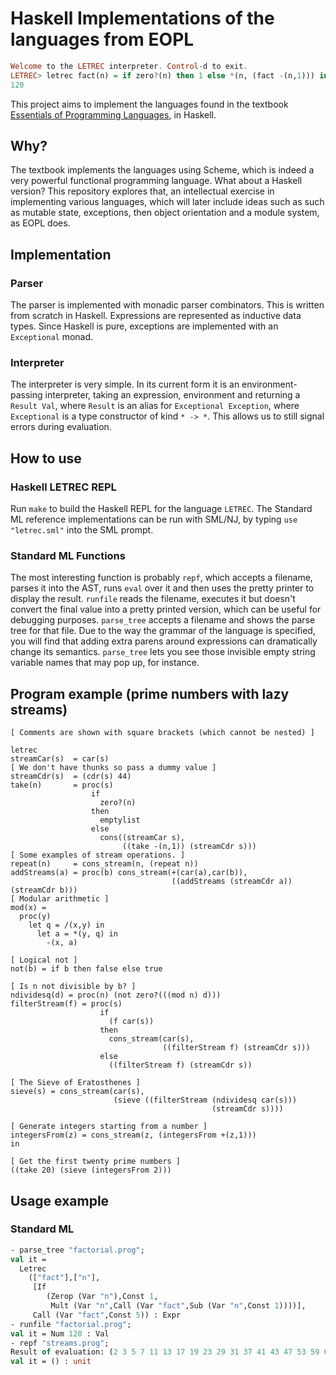 # Haskell Implementations of the languages from EOPL

```haskell
Welcome to the LETREC interpreter. Control-d to exit.
LETREC> letrec fact(n) = if zero?(n) then 1 else *(n, (fact -(n,1))) in (fact 5)
120
```

This project aims to implement the languages found in the textbook
[Essentials of Programming
Languages](https://mitpress.mit.edu/books/essentials-programming-languages),
in Haskell.

## Why?
The textbook implements the languages using Scheme, which is indeed a
very powerful functional programming language.  What about a Haskell
version?  This repository explores that, an intellectual exercise in
implementing various languages, which will later include ideas such as
such as mutable state, exceptions, then object orientation and a
module system, as EOPL does.

## Implementation
### Parser
The parser is implemented with monadic parser combinators.  This is
written from scratch in Haskell.  Expressions are represented as
inductive data types.  Since Haskell is pure, exceptions are
implemented with an `Exceptional` monad.

### Interpreter
The interpreter is very simple.  In its current form it is an
environment-passing interpreter, taking an expression, environment and
returning a `Result Val`, where `Result` is an alias for `Exceptional
Exception`, where `Exceptional` is a type constructor of kind `* ->
*`.  This allows us to still signal errors during evaluation.

## How to use
### Haskell LETREC REPL
Run `make` to build the Haskell REPL for the language `LETREC`.  The
Standard ML reference implementations can be run with SML/NJ, by
typing `use "letrec.sml"` into the SML prompt.

### Standard ML Functions
The most interesting function is probably `repf`, which accepts a
filename, parses it into the AST, runs `eval` over it and then uses
the pretty printer to display the result.  `runfile` reads the
filename, executes it but doesn't convert the final value into a
pretty printed version, which can be useful for debugging purposes.
`parse_tree` accepts a filename and shows the parse tree for that
file.  Due to the way the grammar of the language is specified, you
will find that adding extra parens around expressions can dramatically
change its semantics.  `parse_tree` lets you see those invisible empty
string variable names that may pop up, for instance.

## Program example (prime numbers with lazy streams)
```text
[ Comments are shown with square brackets (which cannot be nested) ]

letrec
streamCar(s)  = car(s)
[ We don't have thunks so pass a dummy value ]
streamCdr(s)  = (cdr(s) 44)
take(n)       = proc(s)
                  if
                    zero?(n)
                  then
                    emptylist
                  else
                    cons((streamCar s),
                         ((take -(n,1)) (streamCdr s)))
[ Some examples of stream operations. ]
repeat(n)     = cons_stream(n, (repeat n))
addStreams(a) = proc(b) cons_stream(+(car(a),car(b)),
                                    ((addStreams (streamCdr a)) (streamCdr b)))
[ Modular arithmetic ]
mod(x) =
  proc(y)
    let q = /(x,y) in
      let a = *(y, q) in
        -(x, a)

[ Logical not ]
not(b) = if b then false else true

[ Is n not divisible by b? ]
ndividesq(d) = proc(n) (not zero?(((mod n) d)))
filterStream(f) = proc(s)
                    if
                      (f car(s))
                    then
                      cons_stream(car(s),
                                  ((filterStream f) (streamCdr s)))
                    else
                      ((filterStream f) (streamCdr s))

[ The Sieve of Eratosthenes ]
sieve(s) = cons_stream(car(s),
                       (sieve ((filterStream (ndividesq car(s)))
                                             (streamCdr s))))

[ Generate integers starting from a number ]
integersFrom(z) = cons_stream(z, (integersFrom +(z,1)))
in

[ Get the first twenty prime numbers ]
((take 20) (sieve (integersFrom 2)))
```

## Usage example
### Standard ML
```sml
- parse_tree "factorial.prog";
val it =
  Letrec
    (["fact"],["n"],
     [If
        (Zerop (Var "n"),Const 1,
         Mult (Var "n",Call (Var "fact",Sub (Var "n",Const 1))))],
     Call (Var "fact",Const 5)) : Expr
- runfile "factorial.prog";
val it = Num 120 : Val
- repf "streams.prog";
Result of evaluation: (2 3 5 7 11 13 17 19 23 29 31 37 41 43 47 53 59 61 67 71)
val it = () : unit
```
